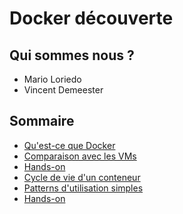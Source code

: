 # Docker découverte

<!-- .slide: class="page-title" -->



## Qui sommes nous ?

<!-- .slide: class="who-are-we" -->

- Mario Loriedo
- Vincent Demeester



## Sommaire

<!-- .slide: id="master-toc" class="toc" -->

- [Qu'est-ce que Docker](#/0/1)
- [Comparaison avec les VMs](#/0/2)
- [Hands-on](#/0/3)
- [Cycle de vie d'un conteneur](#/0/4)
- [Patterns d'utilisation simples](#/0/5)
- [Hands-on](#/0/6)


